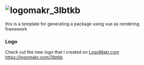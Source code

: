 # ![logomakr_3lbtkb](https://user-images.githubusercontent.com/3071208/42306139-2617f638-802e-11e8-9c03-330afdb06446.png)

this is a template for generating a package using vue as rendering framework

### Logo

Check out the new logo that I created on <a href="http://logomakr.com" title="Logo Makr">LogoMakr.com</a> https://logomakr.com/3lbtkb
